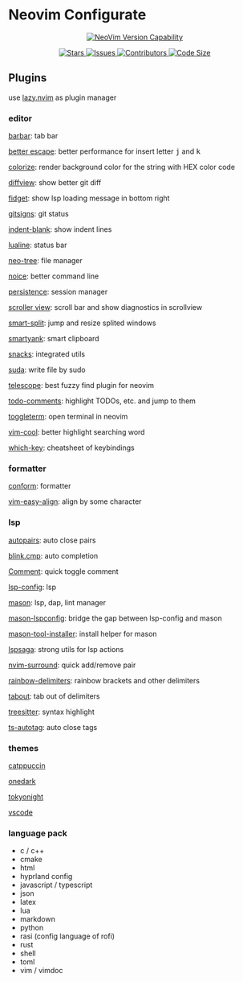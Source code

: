 # Neovim Configurate

<p align="center"><a href="https://github.com/neovim/neovim/releases/tag/stable"><img alt="NeoVim Version Capability" src="https://img.shields.io/badge/Supports%20Nvim-v0.10.2-A6D895?style=for-the-badge&colorA=363A4F&logo=neovim&logoColor=D9E0EE"></a></p>

<p align="center">
    <a href="https://github.com/TropinoneH/nvim-configuration/stargazers">
        <img
            alt="Stars"
            src="https://img.shields.io/github/stars/TropinoneH/nvim-configuration?colorA=363A4F&colorB=B7BDF8&logo=adafruit&logoColor=D9E0EE&style=for-the-badge">
    </a>
    <a href="https://github.com/TropinoneH/nvim-configuration/issues">
        <img
            alt="Issues"
            src="https://img.shields.io/github/issues-raw/TropinoneH/nvim-configuration?colorA=363A4f&colorB=F5A97F&logo=github&logoColor=D9E0EE&style=for-the-badge">
    </a>
    <a href="https://github.com/TropinoneH/nvim-configuration/contributors">
        <img
            alt="Contributors"
            src="https://img.shields.io/github/contributors/TropinoneH/nvim-configuration?colorA=363A4F&colorB=B5E8E0&logo=git&logoColor=D9E0EE&style=for-the-badge">
    </a>
    <a href="https://github.com/TropinoneH/nvim-configuration">
        <img
            alt="Code Size"
            src="https://img.shields.io/github/languages/code-size/TropinoneH/nvim-configuration?colorA=363A4F&colorB=DDB6F2&logo=gitlfs&logoColor=D9E0EE&style=for-the-badge">
    </a>
</p>

## Plugins

use [lazy.nvim](https://github.com/folke/lazy.nvim) as plugin manager

### editor

[barbar](https://github.com/romgrk/barbar.nvim): tab bar

[better escape](https://github.com/max397574/better-escape.nvim): better performance for insert letter <kbd>j</kbd> and <kbd>k</kbd>

[colorize](https://github.com/NvChad/nvim-colorizer.lua): render background color for the string with HEX color code

[diffview](https://github.com/sindrets/diffview.nvim): show better git diff

[fidget](https://github.com/j-hui/fidget.nvim): show lsp loading message in bottom right

[gitsigns](https://github.com/lewis6991/gitsigns.nvim): git status

[indent-blank](https://github.com/lukas-reineke/indent-blankline.nvim): show indent lines

[lualine](https://github.com/nvim-lualine/lualine.nvim): status bar

[neo-tree](https://github.com/nvim-neo-tree/neo-tree.nvim): file manager

[noice](https://github.com/folke/noice.nvim): better command line

[persistence](https://github.com/folke/persistence.nvim): session manager

[scroller view](https://github.com/dstein64/nvim-scrollview): scroll bar and show diagnostics in scrollview

[smart-split](https://github.com/mrjones2014/smart-splits.nvim): jump and resize splited windows

[smartyank](https://github.com/ibhagwan/smartyank.nvim): smart clipboard

[snacks](folke/snacks.nvim): integrated utils

[suda](https://github.com/lambdalisue/suda.vim): write file by sudo

[telescope](nvim-telescope/telescope.nvim): best fuzzy find plugin for neovim

[todo-comments](https://github.com/folke/todo-comments.nvim): highlight TODOs, etc. and jump to them

[toggleterm](https://github.com/akinsho/toggleterm.nvim): open terminal in neovim

[vim-cool](https://github.com/romainl/vim-cool): better highlight searching word

[which-key](https://github.com/folke/which-key.nvim): cheatsheet of keybindings

### formatter

[conform](https://github.com/stevearc/conform.nvim): formatter

[vim-easy-align](https://github.com/junegunn/vim-easy-align): align by some character

### lsp

[autopairs](https://github.com/windwp/nvim-autopairs): auto close pairs

[blink.cmp](https://github.com/saghen/blink.cmp): auto completion

[Comment](https://github.com/numToStr/Comment.nvim): quick toggle comment

[lsp-config](https://github.com/neovim/nvim-lspconfig): lsp

[mason](https://github.com/williamboman/mason.nvim): lsp, dap, lint manager

[mason-lspconfig](https://github.com/williamboman/mason-lspconfig.nvim): bridge the gap between lsp-config and mason

[mason-tool-installer](https://github.com/WhoIsSethDaniel/mason-tool-installer.nvim): install helper for mason

[lspsaga](https://github.com/nvimdev/lspsaga.nvim): strong utils for lsp actions

[nvim-surround](https://github.com/kylechui/nvim-surround): quick add/remove pair

[rainbow-delimiters](https://github.com/hiphish/rainbow-delimiters.nvim): rainbow brackets and other delimiters

[tabout](https://github.com/abecodes/tabout.nvim): tab out of delimiters

[treesitter](nvim-treesitter/nvim-treesitter): syntax highlight

[ts-autotag](https://github.com/windwp/nvim-ts-autotag): auto close tags

### themes

[catppuccin](https://github.com/catppuccin/nvim)

[onedark](https://github.com/navarasu/onedark.nvim)

[tokyonight](https://github.com/folke/tokyonight.nvim)

[vscode](https://github.com/Mofiqul/vscode.nvim)

### language pack

- c / c++
- cmake
- html
- hyprland config
- javascript / typescript
- json
- latex
- lua
- markdown
- python
- rasi (config language of rofi)
- rust
- shell
- toml
- vim / vimdoc

